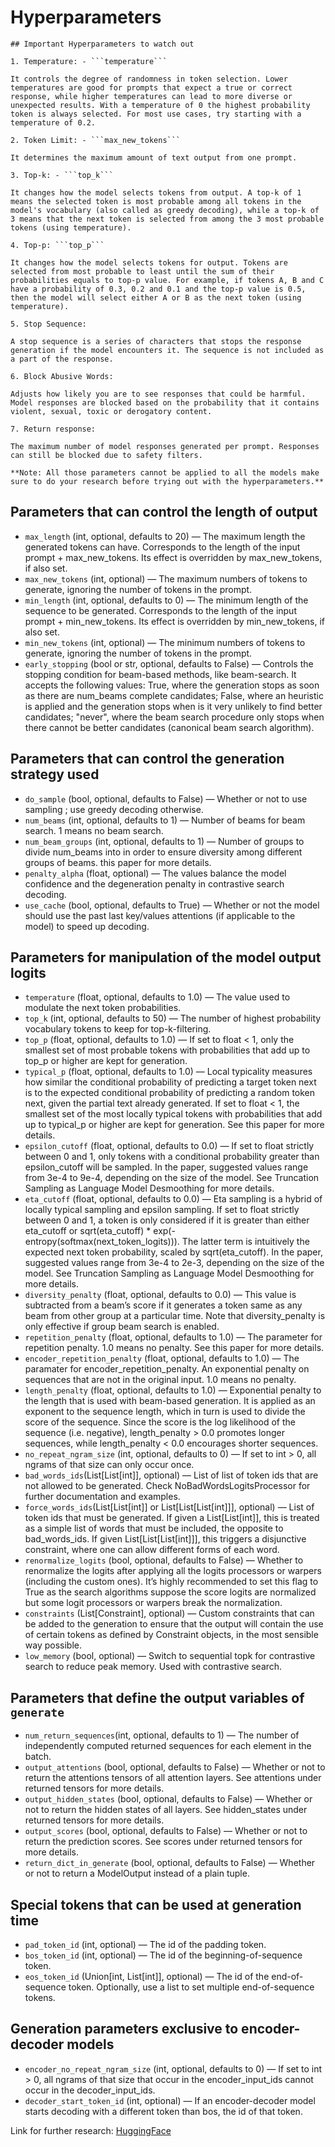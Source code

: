 # Hyperparameters

    ## Important Hyperparameters to watch out

    1. Temperature: - ```temperature```

    It controls the degree of randomness in token selection. Lower temperatures are good for prompts that expect a true or correct response, while higher temperatures can lead to more diverse or unexpected results. With a temperature of 0 the highest probability token is always selected. For most use cases, try starting with a temperature of 0.2.

    2. Token Limit: - ```max_new_tokens```

    It determines the maximum amount of text output from one prompt.

    3. Top-k: - ```top_k```

    It changes how the model selects tokens from output. A top-k of 1 means the selected token is most probable among all tokens in the model's vocabulary (also called as greedy decoding), while a top-k of 3 means that the next token is selected from among the 3 most probable tokens (using temperature).

    4. Top-p: ```top_p```

    It changes how the model selects tokens for output. Tokens are selected from most probable to least until the sum of their probabilities equals to top-p value. For example, if tokens A, B and C have a probability of 0.3, 0.2 and 0.1 and the top-p value is 0.5, then the model will select either A or B as the next token (using temperature).

    5. Stop Sequence:

    A stop sequence is a series of characters that stops the response generation if the model encounters it. The sequence is not included as a part of the response.

    6. Block Abusive Words:

    Adjusts how likely you are to see responses that could be harmful. Model responses are blocked based on the probability that it contains violent, sexual, toxic or derogatory content.

    7. Return response:

    The maximum number of model responses generated per prompt. Responses can still be blocked due to safety filters.

    **Note: All those parameters cannot be applied to all the models make sure to do your research before trying out with the hyperparameters.**

## Parameters that can control the length of output

- ```max_length``` (int, optional, defaults to 20) — The maximum length the generated tokens can have. Corresponds to the length of the input prompt + max_new_tokens. Its effect is overridden by max_new_tokens, if also set.
- ```max_new_tokens``` (int, optional) — The maximum numbers of tokens to generate, ignoring the number of tokens in the prompt.
- ```min_length``` (int, optional, defaults to 0) — The minimum length of the sequence to be generated. Corresponds to the length of the input prompt + min_new_tokens. Its effect is overridden by min_new_tokens, if also set.
- ```min_new_tokens``` (int, optional) — The minimum numbers of tokens to generate, ignoring the number of tokens in the prompt.
- ```early_stopping``` (bool or str, optional, defaults to False) — Controls the stopping condition for beam-based methods, like beam-search. It accepts the following values: True, where the generation stops as soon as there are num_beams complete candidates; False, where an heuristic is applied and the generation stops when is it very unlikely to find better candidates; "never", where the beam search procedure only stops when there cannot be better candidates (canonical beam search algorithm).


## Parameters that can control the generation strategy used

- ```do_sample``` (bool, optional, defaults to False) — Whether or not to use sampling ; use greedy decoding otherwise.
- ```num_beams``` (int, optional, defaults to 1) — Number of beams for beam search. 1 means no beam search.
- ```num_beam_groups``` (int, optional, defaults to 1) — Number of groups to divide num_beams into in order to ensure diversity among different groups of beams. this paper for more details.
- ```penalty_alpha``` (float, optional) — The values balance the model confidence and the degeneration penalty in contrastive search decoding.
- ```use_cache``` (bool, optional, defaults to True) — Whether or not the model should use the past last key/values attentions (if applicable to the model) to speed up decoding.


## Parameters for manipulation of the model output logits

- ```temperature``` (float, optional, defaults to 1.0) — The value used to modulate the next token probabilities.
- ```top_k``` (int, optional, defaults to 50) — The number of highest probability vocabulary tokens to keep for top-k-filtering.
- ```top_p``` (float, optional, defaults to 1.0) — If set to float < 1, only the smallest set of most probable tokens with probabilities that add up to top_p or higher are kept for generation.
- ```typical_p``` (float, optional, defaults to 1.0) — Local typicality measures how similar the conditional probability of predicting a target token next is to the expected conditional probability of predicting a random token next, given the partial text already generated. If set to float < 1, the smallest set of the most locally typical tokens with probabilities that add up to typical_p or higher are kept for generation. See this paper for more details.
- ```epsilon_cutoff``` (float, optional, defaults to 0.0) — If set to float strictly between 0 and 1, only tokens with a conditional probability greater than epsilon_cutoff will be sampled. In the paper, suggested values range from 3e-4 to 9e-4, depending on the size of the model. See Truncation Sampling as Language Model Desmoothing for more details.
- ```eta_cutoff``` (float, optional, defaults to 0.0) — Eta sampling is a hybrid of locally typical sampling and epsilon sampling. If set to float strictly between 0 and 1, a token is only considered if it is greater than either eta_cutoff or sqrt(eta_cutoff) * exp(-entropy(softmax(next_token_logits))). The latter term is intuitively the expected next token probability, scaled by sqrt(eta_cutoff). In the paper, suggested values range from 3e-4 to 2e-3, depending on the size of the model. See Truncation Sampling as Language Model Desmoothing for more details.
- ```diversity_penalty``` (float, optional, defaults to 0.0) — This value is subtracted from a beam’s score if it generates a token same as any beam from other group at a particular time. Note that diversity_penalty is only effective if group beam search is enabled.
- ```repetition_penalty``` (float, optional, defaults to 1.0) — The parameter for repetition penalty. 1.0 means no penalty. See this paper for more details.
- ```encoder_repetition_penalty``` (float, optional, defaults to 1.0) — The paramater for encoder_repetition_penalty. An exponential penalty on sequences that are not in the original input. 1.0 means no penalty.
- ```length_penalty``` (float, optional, defaults to 1.0) — Exponential penalty to the length that is used with beam-based generation. It is applied as an exponent to the sequence length, which in turn is used to divide the score of the sequence. Since the score is the log likelihood of the sequence (i.e. negative), length_penalty > 0.0 promotes longer sequences, while length_penalty < 0.0 encourages shorter sequences.
- ```no_repeat_ngram_size``` (int, optional, defaults to 0) — If set to int > 0, all ngrams of that size can only occur once.
- ```bad_words_ids```(List[List[int]], optional) — List of list of token ids that are not allowed to be generated. Check NoBadWordsLogitsProcessor for further documentation and examples.
- ```force_words_ids```(List[List[int]] or List[List[List[int]]], optional) — List of token ids that must be generated. If given a List[List[int]], this is treated as a simple list of words that must be included, the opposite to bad_words_ids. If given List[List[List[int]]], this triggers a disjunctive constraint, where one can allow different forms of each word.
- ```renormalize_logits``` (bool, optional, defaults to False) — Whether to renormalize the logits after applying all the logits processors or warpers (including the custom ones). It’s highly recommended to set this flag to True as the search algorithms suppose the score logits are normalized but some logit processors or warpers break the normalization.
- ```constraints``` (List[Constraint], optional) — Custom constraints that can be added to the generation to ensure that the output will contain the use of certain tokens as defined by Constraint objects, in the most sensible way possible.
- ```low_memory``` (bool, optional) — Switch to sequential topk for contrastive search to reduce peak memory. Used with contrastive search.

## Parameters that define the output variables of `generate`

- ```num_return_sequences```(int, optional, defaults to 1) — The number of independently computed returned sequences for each element in the batch.
- ```output_attentions``` (bool, optional, defaults to False) — Whether or not to return the attentions tensors of all attention layers. See attentions under returned tensors for more details.
- ```output_hidden_states``` (bool, optional, defaults to False) — Whether or not to return the hidden states of all layers. See hidden_states under returned tensors for more details.
- ```output_scores``` (bool, optional, defaults to False) — Whether or not to return the prediction scores. See scores under returned tensors for more details.
- ```return_dict_in_generate``` (bool, optional, defaults to False) — Whether or not to return a ModelOutput instead of a plain tuple.

## Special tokens that can be used at generation time

- ```pad_token_id``` (int, optional) — The id of the padding token.
- ```bos_token_id``` (int, optional) — The id of the beginning-of-sequence token.
- ```eos_token_id``` (Union[int, List[int]], optional) — The id of the end-of-sequence token. Optionally, use a list to set multiple end-of-sequence tokens.

## Generation parameters exclusive to encoder-decoder models

- ```encoder_no_repeat_ngram_size``` (int, optional, defaults to 0) — If set to int > 0, all ngrams of that size that occur in the encoder_input_ids cannot occur in the decoder_input_ids.
- ```decoder_start_token_id``` (int, optional) — If an encoder-decoder model starts decoding with a different token than bos, the id of that token.


Link for further research: [HuggingFace](https://huggingface.co/docs/transformers/main_classes/text_generation)